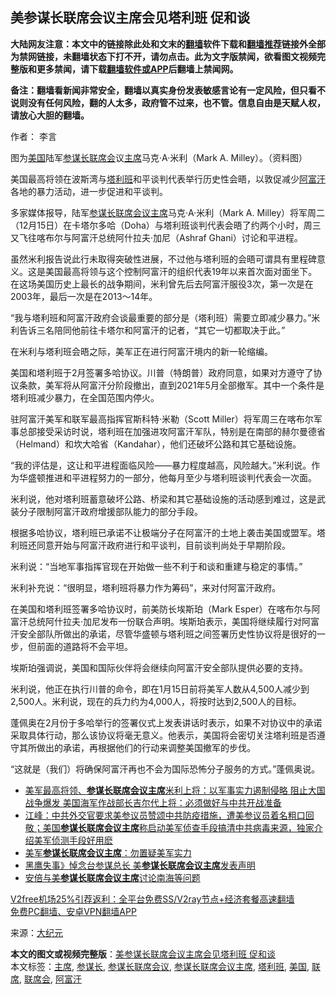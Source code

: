  <h2>美参谋长联席会议主席会见塔利班 促和谈</h2> <p class="notice"><b>大陆网友注意：本文中的链接除此处和文末的<a href="https://github.com/bannedbook/fanqiang" >翻墙</a>软件下载和<a href="https://github.com/killgcd/justmysocks/blob/master/README.md">翻墙推荐</a>链接外全部为禁网链接，未翻墙状态下打不开，请勿点击。此为文字版禁闻，欲看图文视频完整版和更多禁闻，请下载<a href="https://github.com/bannedbook/fanqiang">翻墙软件或APP</a>后翻墙上禁闻网。</p><p>备注：翻墙看新闻非常安全，翻墙以真实身份发表敏感言论有一定风险，但只看不说则没有任何风险，翻的人太多，政府管不过来，也不管。信息自由是天赋人权，请放心大胆的翻墙。</b></p>  <div class="entry"> <p>作者： 李言</p> <p id="conimg">图为<a href="https://www.bannedbook.org/bnews/tag/%e7%be%8e%e5%9b%bd/" class="st_tag internal_tag" rel="tag" title="标签 美国 下的日志">美国</a>陆军<a href="https://www.bannedbook.org/bnews/tag/%E5%8F%82%E8%B0%8B%E9%95%BF/" class="st_tag internal_tag" rel="tag" title="标签 参谋长 下的日志">参谋长</a><a href="https://www.bannedbook.org/bnews/tag/%E8%81%94%E5%B8%AD%E4%BC%9A/" class="st_tag internal_tag" rel="tag" title="标签 联席会 下的日志">联席会</a>议<a href="https://www.bannedbook.org/bnews/tag/%E4%B8%BB%E5%B8%AD/" class="st_tag internal_tag" rel="tag" title="标签 主席 下的日志">主席</a>马克·A·米利（Mark A. Milley）。（资料图）</p> <p>美国最高将领在波斯湾与<a href="https://www.bannedbook.org/bnews/tag/%e5%a1%94%e5%88%a9%e7%8f%ad/" class="st_tag internal_tag" rel="tag" title="标签 塔利班 下的日志">塔利班</a>和平谈判代表举行历史性会晤，以敦促减少<a href="https://www.bannedbook.org/bnews/tag/%e9%98%bf%e5%af%8c%e6%b1%97/" class="st_tag internal_tag" rel="tag" title="标签 阿富汗 下的日志">阿富汗</a>各地的暴力活动，进一步促进和平谈判。</p> <p>多家媒体报导，陆军<a href="https://www.bannedbook.org/bnews/tag/%E5%8F%82%E8%B0%8B%E9%95%BF%E8%81%94%E5%B8%AD%E4%BC%9A%E8%AE%AE%E4%B8%BB%E5%B8%AD/" class="st_tag internal_tag" rel="tag" title="标签 参谋长联席会议主席 下的日志">参谋长联席会议主席</a>马克·A·米利（Mark A. Milley）将军周二（12月15日）在卡塔尔多哈（Doha）与塔利班谈判代表会晤了约两个小时，周三又飞往喀布尔与阿富汗总统阿什拉夫·加尼（Ashraf Ghani）讨论和平进程。</p> <p>虽然米利报告说此行未取得突破性进展，不过他与塔利班的会晤可谓具有里程碑意义。这是美国最高将领与这个控制阿富汗的组织代表19年以来首次面对面坐下。在这场美国历史上最长的战争期间，米利曾先后去阿富汗服役3次，第一次是在2003年，最后一次是在2013～14年。</p>  <p>“我与塔利班和阿富汗政府会谈最重要的部分是（塔利班）需要立即减少暴力。”米利告诉三名陪同他前往卡塔尔和阿富汗的记者，“其它一切都取决于此。”</p> <p>在米利与塔利班会晤之际，美军正在进行阿富汗境内的新一轮缩编。</p> <p>美国和塔利班于2月签署多哈协议。川普（特朗普）政府同意，如果对方遵守了协议条款，美军将从阿富汗分阶段撤出，直到2021年5月全部撤军。其中一个条件是塔利班减少暴力，在全国范围内停火。</p> <p>驻阿富汗美军和联军最高指挥官斯科特·米勒（Scott Miller）将军周三在喀布尔军事总部接受采访时说，塔利班在加强进攻阿富汗军队，特别是在南部的赫尔曼德省（Helmand）和坎大哈省（Kandahar），他们还破坏公路和其它基础设施。</p> <p>“我的评估是，这让和平进程面临风险——暴力程度越高，风险越大。”米利说。作为华盛顿推进和平进程努力的一部分，他每月至少与塔利班谈判代表会一次面。</p>  <p>米利说，他对塔利班蓄意破坏公路、桥梁和其它基础设施的活动感到难过，这是武装分子限制阿富汗政府增援部队能力的部分手段。</p> <p>根据多哈协议，塔利班已承诺不让极端分子在阿富汗的土地上袭击美国或盟军。塔利班还同意开始与阿富汗政府进行和平谈判，目前谈判尚处于早期阶段。</p> <p>米利说：“当地军事指挥官现在开始做一些不利于和谈和重建与稳定的事情。”</p> <p>米利补充说：“很明显，塔利班将暴力作为筹码”，来对付阿富汗政府。</p> <p>在美国和塔利班签署多哈协议时，前美防长埃斯珀（Mark Esper）在喀布尔与阿富汗总统阿什拉夫·加尼发布一份联合声明。埃斯珀表示，美国将继续履行对阿富汗安全部队所做出的承诺，尽管华盛顿与塔利班之间签署历史性协议将是很好的一步，但前面的道路将不会平坦。</p>  <p>埃斯珀强调说，美国和国际伙伴将会继续向阿富汗安全部队提供必要的支持。</p> <p>米利说，他正在执行川普的命令，即在1月15日前将美军人数从4,500人减少到2,500人。米利说，现在的兵力约为4,000人，将按时达到2,500人的目标。</p> <p>蓬佩奥在2月份于多哈举行的签署仪式上发表讲话时表示，如果不对协议中的承诺采取具体行动，那么该协议将毫无意义。他表示，美国将会密切关注塔利班是否遵守其所做出的承诺，再根据他们的行动来调整美国撤军的步伐。</p> <p>“这就是（我们）将确保阿富汗再也不会为国际恐怖分子服务的方式。”蓬佩奥说。</p> <ul class='op-related-articles' title='相关阅读'> <li><a href='https://www.bannedbook.org/bnews/comments/20200626/1350687.html' target='_blank'>美军最高将领、<b>参谋长联席会议主席</b>米利上将：以军事实力遏制侵略 阻止大国战争爆发 美国海军作战部长吉尔代上将：必须做好与中共开战准备</a></li> <li><a href='https://www.bannedbook.org/bnews/cbnews/20200416/1313437.html' target='_blank'>江峰：中共外交官要求美参议员赞颂中共防疫措施，遭美参议员着名粗口回敬；美国<b>参谋长联席会议主席</b>称启动美军侦查手段搞清中共病毒来源，独家介绍美军侦测手段好用麽</a></li> <li><a href='https://www.bannedbook.org/bnews/worldnews/usa/20200411/1310286.html' target='_blank'>美军<b>参谋长联席会议主席</b>：勿置疑美军实力</a></li> <li><a href='https://www.bannedbook.org/bnews/cnnews/hknews/20200103/1252536.html' target='_blank'>黑鹰失事》悼念台参谋总长 美<b>参谋长联席会议主席</b>发表声明</a></li> <li><a href='https://www.bannedbook.org/bnews/baitai/20191112/1221847.html' target='_blank'>安倍与美<b>参谋长联席会议主席</b>讨论南海等问题</a></li> </ul> <p class="texttj"> <a href="https://github.com/bannedbook/fanqiang/wiki/V2ray%E6%9C%BA%E5%9C%BA" target="_blank">V2free机场25%引荐返利：全平台免费SS/V2ray节点+经济套餐高速翻墙</a><br/> <a href="https://github.com/bannedbook/fanqiang/wiki/%E7%A6%81%E9%97%BB%E7%BD%91%E5%AE%89%E5%8D%93%E7%BF%BB%E5%A2%99%E6%96%B0%E9%97%BBAPP" target="_blank">免费PC翻墙、安卓VPN翻墙APP</a></p><p> 来源：<span class='wp_keywordlink_affiliate'><a href="http://www.epochtimes.com/" title="大纪元" target="_blank">大纪元</a></span> </p> <a name='sharetosocial'></a>       <div><b>本文的图文或视频完整版</b>：<a href='https://www.bannedbook.org/bnews/cbnews/20201218/1450037.html'>美参谋长联席会议主席会见塔利班 促和谈</a></div>  </div><!--END ENTRY--> <div class="postfooter"> <div>本文标签：<a href="https://www.bannedbook.org/bnews/tag/%E4%B8%BB%E5%B8%AD/" rel="tag">主席</a>, <a href="https://www.bannedbook.org/bnews/tag/%E5%8F%82%E8%B0%8B%E9%95%BF/" rel="tag">参谋长</a>, <a href="https://www.bannedbook.org/bnews/tag/%E5%8F%82%E8%B0%8B%E9%95%BF%E8%81%94%E5%B8%AD%E4%BC%9A%E8%AE%AE/" rel="tag">参谋长联席会议</a>, <a href="https://www.bannedbook.org/bnews/tag/%E5%8F%82%E8%B0%8B%E9%95%BF%E8%81%94%E5%B8%AD%E4%BC%9A%E8%AE%AE%E4%B8%BB%E5%B8%AD/" rel="tag">参谋长联席会议主席</a>, <a href="https://www.bannedbook.org/bnews/tag/%e5%a1%94%e5%88%a9%e7%8f%ad/" rel="tag">塔利班</a>, <a href="https://www.bannedbook.org/bnews/tag/%e7%be%8e%e5%9b%bd/" rel="tag">美国</a>, <a href="https://www.bannedbook.org/bnews/tag/%E8%81%94%E5%B8%AD/" rel="tag">联席</a>, <a href="https://www.bannedbook.org/bnews/tag/%E8%81%94%E5%B8%AD%E4%BC%9A/" rel="tag">联席会</a>, <a href="https://www.bannedbook.org/bnews/tag/%e9%98%bf%e5%af%8c%e6%b1%97/" rel="tag">阿富汗</a></div>  </div><!--END POSTFOOTER--> 